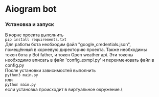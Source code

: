# Aiogram bot

###  Установка и запуск
В корне проекта выполнить \
```pip install requirements.txt``` \
Для работы бота необходим файл "google_credentials.json", помещённый в корневую директорию проекта. 
Также необходимы токен бота у Bot father, и токен Open weather api. Эти токены необходимо вписать в файл 'config_exmpl.py' и переименовать файл в config.py\
После установки зависимостей выполнить\
```python3 main.py```\
или\
```python main.py```\
если установка происходит в виртуальное окружение.\

